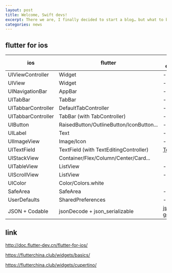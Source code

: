 ```yaml
---
layout: post
title: Welcome, Swift devs!
excerpt: There we are, I finally decided to start a blog… but what to blog about?
categories: news
---
```


## flutter for ios

| ios | flutter | flutter example
| --- | ---     | ---
| UIViewController | Widget | -
| UIView | Widget | -
| UINavigationBar | AppBar | -
| UITabBar | TabBar | -
| UITabbarController | DefaultTabController| -
| UITabbarController | TabBar (with TabController) | -
| UIButton | RaisedButton/OutlineButton/IconButton... | -
| UILabel | Text | -
| UIImageView | Image/Icon | -
| UITextField | TextField (with TextEditingController) | [TextField](textfield.md) |
| UIStackView | Container/Flex/Column/Center/Card...
| UITableView | ListView | -
| UIScrollView | ListView | -
| UIColor | Color/Colors.white
| SafeArea | SafeArea | -
| UserDefaults | SharedPreferences | -
| JSON + Codable | jsonDecode + json_serializable | [json code generation](json-code-generation.md)

## link

http://doc.flutter-dev.cn/flutter-for-ios/

https://flutterchina.club/widgets/basics/

https://flutterchina.club/widgets/cupertino/